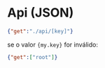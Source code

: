 # Api (JSON)
```json
{"get":"./api/[key]"}
```

se o valor `{my.key}` for inválido:

```json
{"get":["root"]}
```
